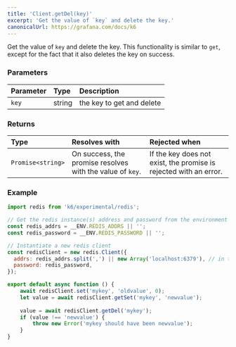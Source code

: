 ```yaml
---
title: 'Client.getDel(key)'
excerpt: 'Get the value of `key` and delete the key.'
canonicalUrl: https://grafana.com/docs/k6
---
```


Get the value of `key` and delete the key. This functionality is similar to `get`, except for the fact that it also deletes the key on success.

### Parameters

| Parameter | Type   | Description               |
| :-------- | :----- | :------------------------ |
| `key`     | string | the key to get and delete |


### Returns

| Type              | Resolves with                                             | Rejected when                                                     |
| :---------------- | :-------------------------------------------------------- | :---------------------------------------------------------------- |
| `Promise<string>` | On success, the promise resolves with the value of `key`. | If the key does not exist, the promise is rejected with an error. |

### Example

<CodeGroup labels={[]}>

```javascript
import redis from 'k6/experimental/redis';

// Get the redis instance(s) address and password from the environment
const redis_addrs = __ENV.REDIS_ADDRS || '';
const redis_password = __ENV.REDIS_PASSWORD || '';

// Instantiate a new redis client
const redisClient = new redis.Client({
  addrs: redis_addrs.split(',') || new Array('localhost:6379'), // in the form of 'host:port', separated by commas
  password: redis_password,
});

export default async function () {
    await redisClient.set('mykey', 'oldvalue', 0);
    let value = await redisClient.getSet('mykey', 'newvalue');
    
    value = await redisClient.getDel('mykey');
    if (value !== 'newvalue') {
        throw new Error('mykey should have been newvalue');
    }
}
```

</CodeGroup>